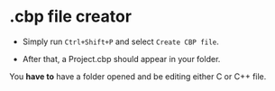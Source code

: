 # .cbp file creator

* Simply run `Ctrl+Shift+P` and select `Create CBP file`.

* After that, a Project.cbp should appear in your folder.

You **have to** have a folder opened and be editing either C or C++ file.
